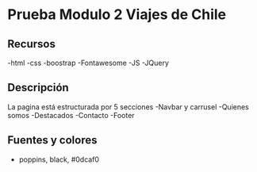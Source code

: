 # Prueba Modulo 2 Viajes de Chile
## Recursos
-html
-css
-boostrap
-Fontawesome
-JS
-JQuery



## Descripción
La pagina está estructurada por 5 secciones
-Navbar y carrusel
-Quienes somos
-Destacados
-Contacto
-Footer



## Fuentes y colores
- poppins, black, #0dcaf0
